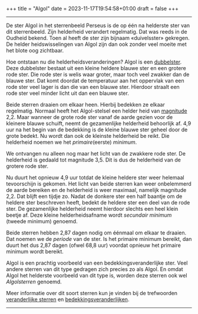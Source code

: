 +++
title = "Algol"
date = 2023-11-17T19:54:58+01:00
draft = false
+++


-------------------------------------------------------------------------------------
De ster Algol in het sterrenbeeld Perseus is de op één na helderste ster
van dit sterrenbeeld. Zijn helderheid verandert regelmatig. Dat was
reeds in de Oudheid bekend. Toen al heeft de ster zijn bijnaam
«duivelsster» gekregen. De helder heidswisselingen van Algol zijn dan
ook zonder veel moeite met het blote oog zichtbaar.

Hoe ontstaan nu die helderheidsveranderingen? Algol is een
[dubbelster](/encyclopedie/dubbelster). Deze dubbelster bestaat uit een
kleine heldere blauwe ster en een grotere rode ster. Die rode ster is
welis waar groter, maar toch veel zwakker dan de blauwe ster. Dat komt
doordat de temperatuur aan het oppervlak van een rode ster veel lager is
dan die van een blauwe ster. Hierdoor straalt een rode ster veel minder
licht uit dan een blauwe ster.

Beide sterren draaien om elkaar heen. Hierbij bedekken ze elkaar
regelmatig. Normaal heeft het Algol-stelsel een helder heid van
[magnitude](/encyclopedie/magnitud) 2,2. Maar wanneer de grote rode ster
vanaf de aarde gezien voor de kleinere blauwe schuift, neemt de
gezamenlijke helderheid behoorlijk af. 4,9 uur na het begin van de
bedekking is de kleine blauwe ster geheel door de grote bedekt. Nu wordt
dan ook de kleinste helderheid be reikt. Die helderheid noemen we het
*primaire*(eerste) *minimum*.

We ontvangen nu alleen nog maar het licht van de zwakkere rode ster. De
helderheid is gedaald tot magnitude 3,5. Dit is dus de helderheid van de
grotere rode ster.

Nu duurt het opnieuw 4,9 uur totdat de kleine heldere ster weer helemaal
tevoorschijn is gekomen. Het licht van beide sterren kan weer
onbelemmerd de aarde bereiken en de helderheid is weer maximaal,
namelijk magnitude 2,2. Dat blijft een tijdje zo. Nadat de donkere ster
een half baantje om de heldere ster beschreven heeft, bedekt de heldere
ster een deel van de rode ster. De gezamenlijke helderheid neemt
hierdoor slechts een heel klein beetje af. Deze kleine helderheidsafname
wordt *secundair minimum* (tweede minimum) genoemd.

Beide sterren hebben 2,87 dagen nodig om éénmaal om elkaar te draaien.
Dat noemen we de *periode* van de ster. Is het primaire minimum bereikt,
dan duurt het dus 2,87 dagen (ofwel 68,8 uur) voordat opnieuw het
primaire minimum wordt bereikt.

Algol is een prachtig voorbeeld van een bedekkingsveranderlijke ster.
Veel andere sterren van dit type gedragen zich precies zo als Algol. En
omdat Algol het helderste voorbeeld van dit type is, worden deze sterren
ook wel *Algolsterren* genoemd.

Meer informatie over dit soort sterren kun je vinden bij de trefwoorden
[veranderlijke sterren](/encyclopedie/verander) en
[bedekkingsveranderlijken](/encyclopedie/bedekking).

-------------------------------------------------------------------------------------------------
